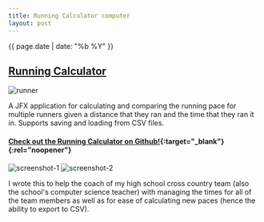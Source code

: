 ```yaml
---
title: Running Calculator computer
layout: post
---
```

{{ page.date | date: "%b %Y" }}
## [Running Calculator]({{page.url}})

![runner]({{site.url}}/images/running-calc-icon.png)

A JFX application for calculating and comparing the running pace for multiple runners given a distance that they ran and the time that they ran it in. Supports saving and loading from CSV files.

<!--more-->

#### [**Check out the Running Calculator on Github!**](https://github.com/eashwar/running-calculator){:target="_blank"}{:rel="noopener"}


![screenshot-1]({{site.url}}/images/running-calc-1.png) ![screenshot-2]({{site.url}}/images/running-calc-2.png)

I wrote this to help the coach of my high school cross country team (also the school's computer science teacher) with managing the times for all of the team members as well as for ease of calculating new paces (hence the ability to export to CSV).
